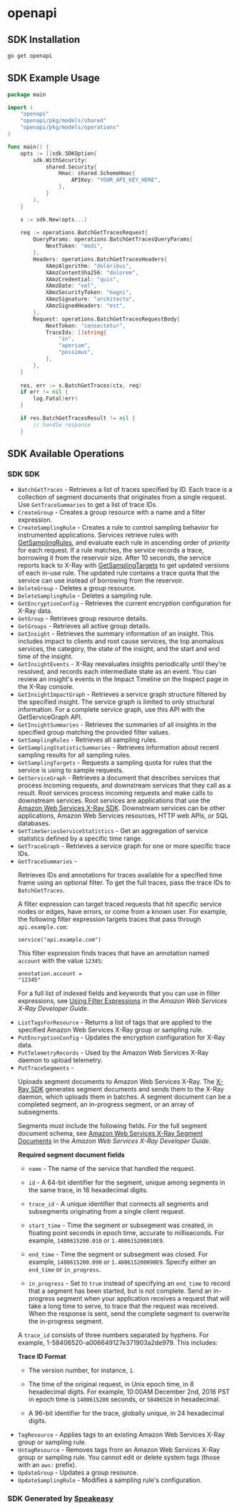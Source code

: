 # openapi

<!-- Start SDK Installation -->
## SDK Installation

```bash
go get openapi
```
<!-- End SDK Installation -->

## SDK Example Usage
<!-- Start SDK Example Usage -->
```go
package main

import (
    "openapi"
    "openapi/pkg/models/shared"
    "openapi/pkg/models/operations"
)

func main() {
    opts := []sdk.SDKOption{
        sdk.WithSecurity(
            shared.Security{
                Hmac: shared.SchemeHmac{
                    APIKey: "YOUR_API_KEY_HERE",
                },
            }
        ),
    }

    s := sdk.New(opts...)
    
    req := operations.BatchGetTracesRequest{
        QueryParams: operations.BatchGetTracesQueryParams{
            NextToken: "modi",
        },
        Headers: operations.BatchGetTracesHeaders{
            XAmzAlgorithm: "doloribus",
            XAmzContentSha256: "dolorem",
            XAmzCredential: "quis",
            XAmzDate: "vel",
            XAmzSecurityToken: "magni",
            XAmzSignature: "architecto",
            XAmzSignedHeaders: "est",
        },
        Request: operations.BatchGetTracesRequestBody{
            NextToken: "consectetur",
            TraceIds: []string{
                "in",
                "aperiam",
                "possimus",
            },
        },
    }
    
    res, err := s.BatchGetTraces(ctx, req)
    if err != nil {
        log.Fatal(err)
    }

    if res.BatchGetTracesResult != nil {
        // handle response
    }
```
<!-- End SDK Example Usage -->

<!-- Start SDK Available Operations -->
## SDK Available Operations

### SDK SDK

* `BatchGetTraces` - Retrieves a list of traces specified by ID. Each trace is a collection of segment documents that originates from a single request. Use <code>GetTraceSummaries</code> to get a list of trace IDs.
* `CreateGroup` - Creates a group resource with a name and a filter expression. 
* `CreateSamplingRule` - Creates a rule to control sampling behavior for instrumented applications. Services retrieve rules with <a href="https://docs.aws.amazon.com/xray/latest/api/API_GetSamplingRules.html">GetSamplingRules</a>, and evaluate each rule in ascending order of <i>priority</i> for each request. If a rule matches, the service records a trace, borrowing it from the reservoir size. After 10 seconds, the service reports back to X-Ray with <a href="https://docs.aws.amazon.com/xray/latest/api/API_GetSamplingTargets.html">GetSamplingTargets</a> to get updated versions of each in-use rule. The updated rule contains a trace quota that the service can use instead of borrowing from the reservoir.
* `DeleteGroup` - Deletes a group resource.
* `DeleteSamplingRule` - Deletes a sampling rule.
* `GetEncryptionConfig` - Retrieves the current encryption configuration for X-Ray data.
* `GetGroup` - Retrieves group resource details.
* `GetGroups` - Retrieves all active group details.
* `GetInsight` - Retrieves the summary information of an insight. This includes impact to clients and root cause services, the top anomalous services, the category, the state of the insight, and the start and end time of the insight.
* `GetInsightEvents` - X-Ray reevaluates insights periodically until they're resolved, and records each intermediate state as an event. You can review an insight's events in the Impact Timeline on the Inspect page in the X-Ray console.
* `GetInsightImpactGraph` - Retrieves a service graph structure filtered by the specified insight. The service graph is limited to only structural information. For a complete service graph, use this API with the GetServiceGraph API.
* `GetInsightSummaries` - Retrieves the summaries of all insights in the specified group matching the provided filter values.
* `GetSamplingRules` - Retrieves all sampling rules.
* `GetSamplingStatisticSummaries` - Retrieves information about recent sampling results for all sampling rules.
* `GetSamplingTargets` - Requests a sampling quota for rules that the service is using to sample requests. 
* `GetServiceGraph` - Retrieves a document that describes services that process incoming requests, and downstream services that they call as a result. Root services process incoming requests and make calls to downstream services. Root services are applications that use the <a href="https://docs.aws.amazon.com/xray/index.html">Amazon Web Services X-Ray SDK</a>. Downstream services can be other applications, Amazon Web Services resources, HTTP web APIs, or SQL databases.
* `GetTimeSeriesServiceStatistics` - Get an aggregation of service statistics defined by a specific time range.
* `GetTraceGraph` - Retrieves a service graph for one or more specific trace IDs.
* `GetTraceSummaries` - <p>Retrieves IDs and annotations for traces available for a specified time frame using an optional filter. To get the full traces, pass the trace IDs to <code>BatchGetTraces</code>.</p> <p>A filter expression can target traced requests that hit specific service nodes or edges, have errors, or come from a known user. For example, the following filter expression targets traces that pass through <code>api.example.com</code>:</p> <p> <code>service("api.example.com")</code> </p> <p>This filter expression finds traces that have an annotation named <code>account</code> with the value <code>12345</code>:</p> <p> <code>annotation.account = "12345"</code> </p> <p>For a full list of indexed fields and keywords that you can use in filter expressions, see <a href="https://docs.aws.amazon.com/xray/latest/devguide/xray-console-filters.html">Using Filter Expressions</a> in the <i>Amazon Web Services X-Ray Developer Guide</i>.</p>
* `ListTagsForResource` - Returns a list of tags that are applied to the specified Amazon Web Services X-Ray group or sampling rule.
* `PutEncryptionConfig` - Updates the encryption configuration for X-Ray data.
* `PutTelemetryRecords` - Used by the Amazon Web Services X-Ray daemon to upload telemetry.
* `PutTraceSegments` - <p>Uploads segment documents to Amazon Web Services X-Ray. The <a href="https://docs.aws.amazon.com/xray/index.html">X-Ray SDK</a> generates segment documents and sends them to the X-Ray daemon, which uploads them in batches. A segment document can be a completed segment, an in-progress segment, or an array of subsegments.</p> <p>Segments must include the following fields. For the full segment document schema, see <a href="https://docs.aws.amazon.com/xray/latest/devguide/xray-api-segmentdocuments.html">Amazon Web Services X-Ray Segment Documents</a> in the <i>Amazon Web Services X-Ray Developer Guide</i>.</p> <p class="title"> <b>Required segment document fields</b> </p> <ul> <li> <p> <code>name</code> - The name of the service that handled the request.</p> </li> <li> <p> <code>id</code> - A 64-bit identifier for the segment, unique among segments in the same trace, in 16 hexadecimal digits.</p> </li> <li> <p> <code>trace_id</code> - A unique identifier that connects all segments and subsegments originating from a single client request.</p> </li> <li> <p> <code>start_time</code> - Time the segment or subsegment was created, in floating point seconds in epoch time, accurate to milliseconds. For example, <code>1480615200.010</code> or <code>1.480615200010E9</code>.</p> </li> <li> <p> <code>end_time</code> - Time the segment or subsegment was closed. For example, <code>1480615200.090</code> or <code>1.480615200090E9</code>. Specify either an <code>end_time</code> or <code>in_progress</code>.</p> </li> <li> <p> <code>in_progress</code> - Set to <code>true</code> instead of specifying an <code>end_time</code> to record that a segment has been started, but is not complete. Send an in-progress segment when your application receives a request that will take a long time to serve, to trace that the request was received. When the response is sent, send the complete segment to overwrite the in-progress segment.</p> </li> </ul> <p>A <code>trace_id</code> consists of three numbers separated by hyphens. For example, 1-58406520-a006649127e371903a2de979. This includes:</p> <p class="title"> <b>Trace ID Format</b> </p> <ul> <li> <p>The version number, for instance, <code>1</code>.</p> </li> <li> <p>The time of the original request, in Unix epoch time, in 8 hexadecimal digits. For example, 10:00AM December 2nd, 2016 PST in epoch time is <code>1480615200</code> seconds, or <code>58406520</code> in hexadecimal.</p> </li> <li> <p>A 96-bit identifier for the trace, globally unique, in 24 hexadecimal digits.</p> </li> </ul>
* `TagResource` - Applies tags to an existing Amazon Web Services X-Ray group or sampling rule.
* `UntagResource` - Removes tags from an Amazon Web Services X-Ray group or sampling rule. You cannot edit or delete system tags (those with an <code>aws:</code> prefix).
* `UpdateGroup` - Updates a group resource.
* `UpdateSamplingRule` - Modifies a sampling rule's configuration.

<!-- End SDK Available Operations -->

### SDK Generated by [Speakeasy](https://docs.speakeasyapi.dev/docs/using-speakeasy/client-sdks)
